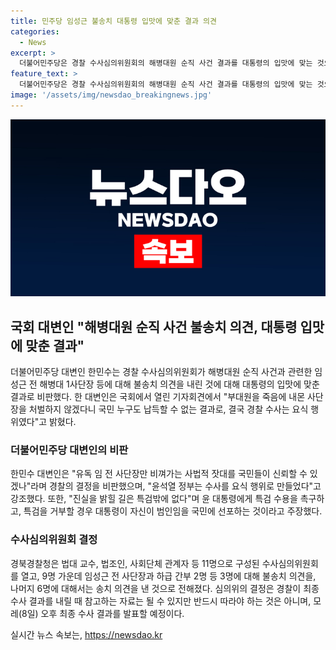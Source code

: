 ```yaml
---
title: 민주당 임성근 불송치 대통령 입맛에 맞춘 결과 의견
categories:
  - News
excerpt: >
  더불어민주당은 경찰 수사심의위원회의 해병대원 순직 사건 결과를 대통령의 입맛에 맞는 것으로 비판했습니다. 한민수 대변인은 부대원을 죽음에 내몬 사단장을 처벌하지 않겠다니 국민 누구도 납득할 수 없는 결과라며 특검 필요성을 강조했습니다. 경찰은 9명 가운데 일부에 대해 불송치 의견을 내고, 모레 최종 수사 결과를 발표할 예정입니다.
feature_text: >
  더불어민주당은 경찰 수사심의위원회의 해병대원 순직 사건 결과를 대통령의 입맛에 맞는 것으로 비판했습니다. 한민수 대변인은 부대원을 죽음에 내몬 사단장을 처벌하지 않겠다니 국민 누구도 납득할 수 없는 결과라며 특검 필요성을 강조했습니다. 경찰은 9명 가운데 일부에 대해 불송치 의견을 내고, 모레 최종 수사 결과를 발표할 예정입니다.
image: '/assets/img/newsdao_breakingnews.jpg'
---
```


<p><img src="/assets/img/newsdao_breakingnews.jpg" alt="implanttips 속보" /></p>

<h2 data-ke-size="size26">국회 대변인 "해병대원 순직 사건 불송치 의견, 대통령 입맛에 맞춘 결과"</h2>

<p data-ke-size="size16">더불어민주당 대변인 한민수는 경찰 수사심의위원회가 해병대원 순직 사건과 관련한 임성근 전 해병대 1사단장 등에 대해 불송치 의견을 내린 것에 대해 대통령의 입맛에 맞춘 결과로 비판했다. 한 대변인은 국회에서 열린 기자회견에서 "부대원을 죽음에 내몬 사단장을 처벌하지 않겠다니 국민 누구도 납득할 수 없는 결과로, 결국 경찰 수사는 요식 행위였다"고 밝혔다.</p>

<h3>더불어민주당 대변인의 비판</h3>

<p data-ke-size="size16">한민수 대변인은 "유독 임 전 사단장만 비껴가는 사법적 잣대를 국민들이 신뢰할 수 있겠나"라며 경찰의 결정을 비판했으며, "윤석열 정부는 수사를 요식 행위로 만들었다"고 강조했다. 또한, "진실을 밝힐 길은 특검밖에 없다"며 윤 대통령에게 특검 수용을 촉구하고, 특검을 거부할 경우 대통령이 자신이 범인임을 국민에 선포하는 것이라고 주장했다.</p>

<h3>수사심의위원회 결정</h3>

<p data-ke-size="size16">경북경찰청은 법대 교수, 법조인, 사회단체 관계자 등 11명으로 구성된 수사심의위원회를 열고, 9명 가운데 임성근 전 사단장과 하급 간부 2명 등 3명에 대해 불송치 의견을, 나머지 6명에 대해서는 송치 의견을 낸 것으로 전해졌다. 심의위의 결정은 경찰이 최종 수사 결과를 내릴 때 참고하는 자료는 될 수 있지만 반드시 따라야 하는 것은 아니며, 모레(8일) 오후 최종 수사 결과를 발표할 예정이다.</p>
실시간 뉴스 속보는, <a href="https://newsdao.kr" rel="dofollow">https://newsdao.kr</a>


